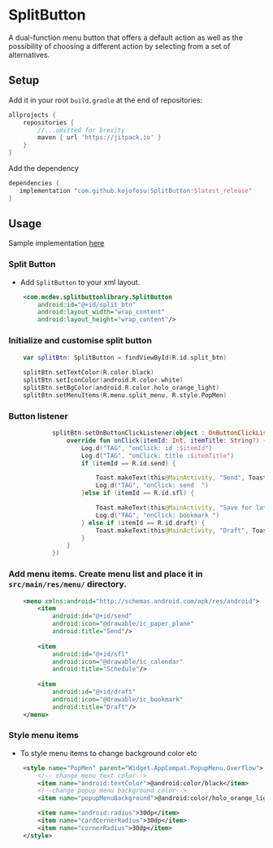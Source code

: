 # SplitButton
 A dual-function menu button that offers a default action as well as the possibility of choosing a different action by selecting from a set of alternatives.


## Setup

Add it in your root `build.gradle` at the end of repositories:

```groovy
allprojects {
    repositories {
        //...omitted for brevity
        maven { url 'https://jitpack.io' }
    }
}
```



Add the dependency

```groovy
dependencies {
   implementation "com.github.kojofosu:SplitButton:$latest_release"
}
```

## Usage
Sample implementation [here](app/)

### Split Button
- Add `SplitButton` to your xml layout.

```xml
    <com.mcdev.splitbuttonlibrary.SplitButton
        android:id="@+id/split_btn"
        android:layout_width="wrap_content"
        android:layout_height="wrap_content"/>
```

### Initialize and customise split button

```kotlin
    var splitBtn: SplitButton = findViewById(R.id.split_btn)
    
    splitBtn.setTextColor(R.color.black)
    splitBtn.setIconColor(android.R.color.white)
    splitBtn.setBgColor(android.R.color.holo_orange_light)
    splitBtn.setMenuItems(R.menu.split_menu, R.style.PopMen)
```

### Button listener
```kotlin
            splitBtn.setOnButtonClickListener(object : OnButtonClickListener {
                override fun onClick(itemId: Int, itemTitle: String?) {
                    Log.d("TAG", "onClick: id :$itemId")
                    Log.d("TAG", "onClick: title :$itemTitle")
                    if (itemId == R.id.send) {

                        Toast.makeText(this@MainActivity, "Send", Toast.LENGTH_SHORT).show()
                        Log.d("TAG", "onClick: send  ")
                    }else if (itemId == R.id.sfl) {

                        Toast.makeText(this@MainActivity, "Save for later", Toast.LENGTH_SHORT).show()
                        Log.d("TAG", "onClick: bookmark ")
                    } else if (itemId == R.id.draft) {
                        Toast.makeText(this@MainActivity, "Draft", Toast.LENGTH_SHORT).show()
                    }
                }
            })
```

### Add menu items. Create menu list and place it in `src/main/res/menu/` directory.
```xml
    <menu xmlns:android="http://schemas.android.com/apk/res/android">
        <item
            android:id="@+id/send"
            android:icon="@drawable/ic_paper_plane"
            android:title="Send"/>
    
        <item
            android:id="@+id/sfl"
            android:icon="@drawable/ic_calendar"
            android:title="Schedule"/>
    
        <item
            android:id="@+id/draft"
            android:icon="@drawable/ic_bookmark"
            android:title="Draft"/>
    </menu>
```

### Style menu items
- To style menu items to change background color etc
```xml
    <style name="PopMen" parent="Widget.AppCompat.PopupMenu.Overflow">
        <!-- change menu text color-->
        <item name="android:textColor">@android:color/black</item> 
        <!--change popup menu background color-->
        <item name="popupMenuBackground">@android:color/holo_orange_light</item>

        <item name="android:radius">30dp</item>
        <item name="cardCornerRadius">30dp</item>
        <item name="cornerRadius">30dp</item>
    </style>
```